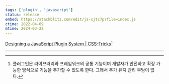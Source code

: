 ```yaml
---
tags: ['plugin', 'javascript']
status: release
embed: https://stackblitz.com/edit/js-xjtc7p?file=index.js
ctime: 2022-04-09
mtime: 2024-03-22
---
```


[Designing a JavaScript Plugin System | CSS-Tricks](https://css-tricks.com/designing-a-javascript-plugin-system/)[^7-1]

---

[^7-1]: 플러그인은 라이브러리와 프레임워크의 공통 기능이며 개발자가 안전하고 확장 가능한 방식으로 기능을 추가할 수 있도록 한다. 그래서 추가 유지 관리 부담이 없다.